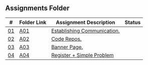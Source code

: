 ## Assignments Folder

|      #      | Folder Link  | Assignment Description               | Status |
| :---------: | ------------ | ------------------------------------ | ------ |
| [01](./https://docs.google.com/spreadsheets/d/1jAkhTTA8b8BxF5ckkyct44jOz8PNmREB9QxGERVDSeY/edit#gid=0) | [A01](./https://docs.google.com/spreadsheets/d/1jAkhTTA8b8BxF5ckkyct44jOz8PNmREB9QxGERVDSeY/edit#gid=0) | [Establishing Communication.](./https://docs.google.com/spreadsheets/d/1jAkhTTA8b8BxF5ckkyct44jOz8PNmREB9QxGERVDSeY/edit#gid=0) |        |
| [02](./https://github.com/LoicKonan/4883-PT-Konan/tree/master/Assignments) | [A02](./https://github.com/LoicKonan/4883-PT-Konan/tree/master/Assignments) | [Code Repos.](./https://github.com/LoicKonan/4883-PT-Konan/tree/master/Assignments)                 |        |
| [03](./A03) | [A03](./A03) | [Banner Page.](./A03)                |        |
| [04](./A04) | [A04](./A04) | [Register + Simple Problem](./A04)   |        |
